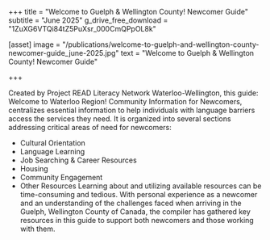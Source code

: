 +++
title = "Welcome to Guelph & Wellington County! Newcomer Guide"
subtitle = "June 2025"
g_drive_free_download = "1ZuXG6VTQi84tZ5PuXsr_000CmQPpOL8k"

[asset]
  image = "/publications/welcome-to-guelph-and-wellington-county-newcomer-guide_june-2025.jpg"
  text = "Welcome to Guelph & Wellington County! Newcomer Guide"
 

+++

Created by Project READ Literacy Network Waterloo-Wellington, this guide: Welcome to Waterloo Region! Community Information for Newcomers, centralizes essential information to help individuals with language barriers access the services they need. It is organized into several sections addressing critical areas of need for newcomers:  
- Cultural Orientation
- Language Learning
- Job Searching & Career Resources
- Housing
- Community Engagement
- Other Resources
Learning about and utilizing available resources can be time-consuming and tedious. With personal experience as a newcomer and an understanding of the challenges faced when arriving in the Guelph, Wellington County of Canada, the compiler has gathered key resources in this guide to support both newcomers and those working with them.